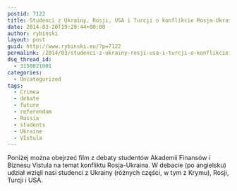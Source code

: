 ```yaml
---
postid: 7122
title: Studenci z Ukrainy, Rosji, USA i Turcji o konflikcie Rosja-Ukraina
date: 2014-03-20T19:29:44+00:00
author: rybinski
layout: post
guid: http://www.rybinski.eu/?p=7122
permalink: /2014/03/studenci-z-ukrainy-rosji-usa-i-turcji-o-konflikcie-rosja-ukraina/
dsq_thread_id:
  - 3150821001
categories:
  - Uncategorized
tags:
  - Crimea
  - debate
  - future
  - referendum
  - Russia
  - students
  - Ukraine
  - VIstula
---
```

Poniżej można obejrzeć film z debaty studentów Akademii Finansów i Biznesu Vistula na temat konfliktu Rosja-Ukraina. W debacie (po angielsku) udział wzięli nasi studenci z Ukrainy (różnych części, w tym z Krymu), Rosji, Turcji i USA.
